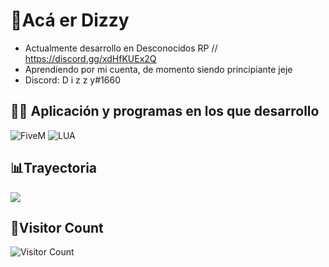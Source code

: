 # 🖤Acá er Dizzy


- Actualmente desarrollo en Desconocidos RP // https://discord.gg/xdHfKUEx2Q </a>
- Aprendiendo por mi cuenta, de momento siendo principiante jeje
- Discord: D i z z y#1660

## 👨‍💻 Aplicación y programas en los que desarrollo
![FiveM](https://img.shields.io/badge/FIVEM-orange.svg?&style=for-the-badge&logo=fivem&logoColor=white)
![LUA](https://img.shields.io/badge/LUA-blue.svg?&style=for-the-badge&logo=lua&logoColor=white)

## 📊Trayectoria

![](https://github-readme-stats.vercel.app/api?username=dizzy-11&show_icons=true&bg_color=45,000000,000000&title_color=fff&text_color=fff)

## 👥Visitor Count
![Visitor Count](https://profile-counter.glitch.me/DIZZY-11/count.svg)
